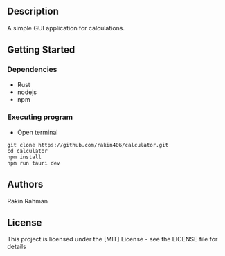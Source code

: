 ## Description

A simple GUI application for calculations.

## Getting Started

### Dependencies

* Rust
* nodejs
* npm

### Executing program

* Open terminal
```
git clone https://github.com/rakin406/calculator.git
cd calculator
npm install
npm run tauri dev
```

## Authors

Rakin Rahman

## License

This project is licensed under the [MIT] License - see the LICENSE file for details
